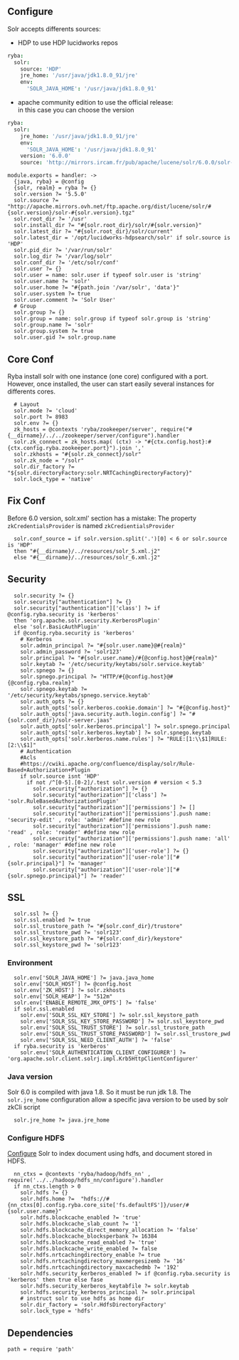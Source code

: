 

## Configure
Solr accepts differents sources:
 - HDP to use HDP lucidworks repos

```cson
ryba:
  solr: 
    source: 'HDP'
    jre_home: '/usr/java/jdk1.8.0_91/jre'
    env:
      'SOLR_JAVA_HOME': '/usr/java/jdk1.8.0_91'
```
 - apache community edition to use the official release:   
 in this case you can choose the version

```cson
ryba:
  solr: 
    jre_home: '/usr/java/jdk1.8.0_91/jre'
    env:
      'SOLR_JAVA_HOME': '/usr/java/jdk1.8.0_91'
    version: '6.0.0'
    source: 'http://mirrors.ircam.fr/pub/apache/lucene/solr/6.0.0/solr-6.0.0.tgz'
```

    module.exports = handler: ->
      {java, ryba} = @config
      {solr, realm} = ryba ?= {}
      solr.version ?= '5.5.0'
      solr.source ?= "http://apache.mirrors.ovh.net/ftp.apache.org/dist/lucene/solr/#{solr.version}/solr-#{solr.version}.tgz"
      solr.root_dir ?= '/usr'
      solr.install_dir ?= "#{solr.root_dir}/solr/#{solr.version}"
      solr.latest_dir ?= "#{solr.root_dir}/solr/current"
      solr.latest_dir = '/opt/lucidworks-hdpsearch/solr' if solr.source is 'HDP'
      solr.pid_dir ?= '/var/run/solr'
      solr.log_dir ?= '/var/log/solr'
      solr.conf_dir ?= '/etc/solr/conf'
      solr.user ?= {}
      solr.user = name: solr.user if typeof solr.user is 'string'
      solr.user.name ?= 'solr'
      solr.user.home ?= "#{path.join '/var/solr', 'data'}"
      solr.user.system ?= true
      solr.user.comment ?= 'Solr User'
      # Group
      solr.group ?= {}
      solr.group = name: solr.group if typeof solr.group is 'string'
      solr.group.name ?= 'solr'
      solr.group.system ?= true
      solr.user.gid ?= solr.group.name

## Core Conf
Ryba install solr with one instance (one core) configured with a port.
However, once installed, the user can start easily several instances for differents cores.

      # Layout
      solr.mode ?= 'cloud'
      solr.port ?= 8983
      solr.env ?= {}
      zk_hosts = @contexts 'ryba/zookeeper/server', require("#{__dirname}/../../zookeeper/server/configure").handler
      solr.zk_connect = zk_hosts.map( (ctx) -> "#{ctx.config.host}:#{ctx.config.ryba.zookeeper.port}").join ','
      solr.zkhosts = "#{solr.zk_connect}/solr"
      solr.zk_node = "/solr"
      solr.dir_factory ?= "${solr.directoryFactory:solr.NRTCachingDirectoryFactory}"
      solr.lock_type = 'native'

## Fix Conf
Before 6.0 version, solr.xml'<solrCloud> section has a mistake:
The property `zkCredentialsProvider` is named `zkCredientialsProvider`

      solr.conf_source = if solr.version.split('.')[0] < 6 or solr.source is 'HDP'
      then "#{__dirname}/../resources/solr_5.xml.j2"
      else "#{__dirname}/../resources/solr_6.xml.j2"

## Security

      solr.security ?= {}
      solr.security["authentication"] ?= {}
      solr.security["authentication"]['class'] ?= if  @config.ryba.security is 'kerberos'
      then 'org.apache.solr.security.KerberosPlugin'
      else 'solr.BasicAuthPlugin'
      if @config.ryba.security is 'kerberos'
        # Kerberos
        solr.admin_principal ?= "#{solr.user.name}@#{realm}"
        solr.admin_password ?= 'solr123'
        solr.principal ?= "#{solr.user.name}/#{@config.host}@#{realm}"
        solr.keytab ?= '/etc/security/keytabs/solr.service.keytab'
        solr.spnego ?= {}
        solr.spnego.principal ?= "HTTP/#{@config.host}@#{@config.ryba.realm}"
        solr.spnego.keytab ?= '/etc/security/keytabs/spnego.service.keytab'
        solr.auth_opts ?= {}
        solr.auth_opts['solr.kerberos.cookie.domain'] ?= "#{@config.host}"
        solr.auth_opts['java.security.auth.login.config'] ?= "#{solr.conf_dir}/solr-server.jaas"
        solr.auth_opts['solr.kerberos.principal'] ?= solr.spnego.principal
        solr.auth_opts['solr.kerberos.keytab'] ?= solr.spnego.keytab
        solr.auth_opts['solr.kerberos.name.rules'] ?= "RULE:[1:\\$1]RULE:[2:\\$1]"
        # Authentication
        #Acls
        #https://cwiki.apache.org/confluence/display/solr/Rule-Based+Authorization+Plugin
        if solr.source isnt 'HDP'
          if not /^[0-5].[0-2]/.test solr.version # version < 5.3
            solr.security["authorization"] ?= {}
            solr.security["authorization"]['class'] ?= 'solr.RuleBasedAuthorizationPlugin'
            solr.security["authorization"]['permissions'] ?= []
            solr.security["authorization"]['permissions'].push name: 'security-edit' , role: 'admin' #define new role
            solr.security["authorization"]['permissions'].push name: 'read' , role: 'reader' #define new role
            solr.security["authorization"]['permissions'].push name: 'all' , role: 'manager' #define new role
            solr.security["authorization"]['user-role'] ?= {}
            solr.security["authorization"]['user-role']["#{solr.principal}"] ?= 'manager'
            solr.security["authorization"]['user-role']["#{solr.spnego.principal}"] ?= 'reader'

## SSL

      solr.ssl ?= {}
      solr.ssl.enabled ?= true
      solr.ssl_trustore_path ?= "#{solr.conf_dir}/trustore"
      solr.ssl_trustore_pwd ?= 'solr123'
      solr.ssl_keystore_path ?= "#{solr.conf_dir}/keystore"
      solr.ssl_keystore_pwd ?= 'solr123'

### Environment

      solr.env['SOLR_JAVA_HOME'] ?= java.java_home
      solr.env['SOLR_HOST'] ?= @config.host
      solr.env['ZK_HOST'] ?= solr.zkhosts
      solr.env['SOLR_HEAP'] ?= "512m"
      solr.env['ENABLE_REMOTE_JMX_OPTS'] ?= 'false'
      if solr.ssl.enabled
        solr.env['SOLR_SSL_KEY_STORE'] ?= solr.ssl_keystore_path
        solr.env['SOLR_SSL_KEY_STORE_PASSWORD'] ?= solr.ssl_keystore_pwd
        solr.env['SOLR_SSL_TRUST_STORE'] ?= solr.ssl_trustore_path
        solr.env['SOLR_SSL_TRUST_STORE_PASSWORD'] ?= solr.ssl_trustore_pwd
        solr.env['SOLR_SSL_NEED_CLIENT_AUTH'] ?= 'false'
      if ryba.security is 'kerberos'
        solr.env['SOLR_AUTHENTICATION_CLIENT_CONFIGURER'] ?= 'org.apache.solr.client.solrj.impl.Krb5HttpClientConfigurer'

### Java version
Solr 6.0 is compiled with java 1.8.
So it must be run jdk 1.8.
The `solr.jre_home` configuration allow a specific java version to be used by 
solr zkCli script

      solr.jre_home ?= java.jre_home

### Configure HDFS
[Configure][solr-hdfs] Solr to index document using hdfs, and document stored in HDFS.
      
      nn_ctxs = @contexts 'ryba/hadoop/hdfs_nn' , require('../../hadoop/hdfs_nn/configure').handler
      if nn_ctxs.length > 0
        solr.hdfs ?= {}
        solr.hdfs.home ?=  "hdfs://#{nn_ctxs[0].config.ryba.core_site['fs.defaultFS']}/user/#{solr.user.name}"
        solr.hdfs.blockcache_enabled ?= 'true'
        solr.hdfs.blockcache_slab_count ?= '1'
        solr.hdfs.blockcache_direct_memory_allocation ?= 'false'
        solr.hdfs.blockcache_blocksperbank ?= 16384
        solr.hdfs.blockcache_read_enabled ?= 'true'
        solr.hdfs.blockcache_write_enabled ?= false 
        solr.hdfs.nrtcachingdirectory_enable ?= true
        solr.hdfs.nrtcachingdirectory_maxmergesizemb ?= '16'
        solr.hdfs.nrtcachingdirectory_maxcachedmb ?= '192'
        solr.hdfs.security_kerberos_enabled ?= if @config.ryba.security is 'kerberos' then true else fase
        solr.hdfs.security_kerberos_keytabfile ?= solr.keytab
        solr.hdfs.security_kerberos_principal ?= solr.principal
        # instruct solr to use hdfs as home dir
        solr.dir_factory = 'solr.HdfsDirectoryFactory'
        solr.lock_type = 'hdfs'
        
        
  

## Dependencies

    path = require 'path'

[solr-krb5]:https://cwiki.apache.org/confluence/display/solr/Kerberos+Authentication+Plugin
[solr-ssl]: https://cwiki.apache.org/confluence/display/solr/Enabling+SSL#EnablingSSL-RunSolrCloudwithSSL
[solr-auth]: https://cwiki.apache.org/confluence/display/solr/Rule-Based+Authorization+Plugin
[solr-hdfs]: http://fr.hortonworks.com/hadoop-tutorial/searching-data-solr/
